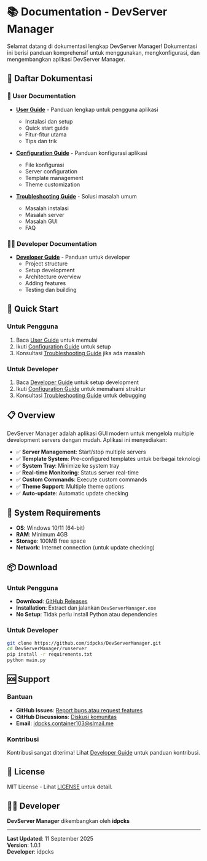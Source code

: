 # 📚 Documentation - DevServer Manager

Selamat datang di dokumentasi lengkap DevServer Manager! Dokumentasi ini berisi panduan komprehensif untuk menggunakan, mengkonfigurasi, dan mengembangkan aplikasi DevServer Manager.

## 📖 Daftar Dokumentasi

### 👤 User Documentation

- **[User Guide](USER_GUIDE.md)** - Panduan lengkap untuk pengguna aplikasi
  - Instalasi dan setup
  - Quick start guide
  - Fitur-fitur utama
  - Tips dan trik

- **[Configuration Guide](CONFIGURATION.md)** - Panduan konfigurasi aplikasi
  - File konfigurasi
  - Server configuration
  - Template management
  - Theme customization

- **[Troubleshooting Guide](TROUBLESHOOTING.md)** - Solusi masalah umum
  - Masalah instalasi
  - Masalah server
  - Masalah GUI
  - FAQ

### 👨‍💻 Developer Documentation

- **[Developer Guide](DEVELOPER.md)** - Panduan untuk developer
  - Project structure
  - Setup development
  - Architecture overview
  - Adding features
  - Testing dan building

## 🚀 Quick Start

### Untuk Pengguna
1. Baca [User Guide](USER_GUIDE.md) untuk memulai
2. Ikuti [Configuration Guide](CONFIGURATION.md) untuk setup
3. Konsultasi [Troubleshooting Guide](TROUBLESHOOTING.md) jika ada masalah

### Untuk Developer
1. Baca [Developer Guide](DEVELOPER.md) untuk setup development
2. Ikuti [Configuration Guide](CONFIGURATION.md) untuk memahami struktur
3. Konsultasi [Troubleshooting Guide](TROUBLESHOOTING.md) untuk debugging

## 📋 Overview

DevServer Manager adalah aplikasi GUI modern untuk mengelola multiple development servers dengan mudah. Aplikasi ini menyediakan:

- ✅ **Server Management**: Start/stop multiple servers
- ✅ **Template System**: Pre-configured templates untuk berbagai teknologi
- ✅ **System Tray**: Minimize ke system tray
- ✅ **Real-time Monitoring**: Status server real-time
- ✅ **Custom Commands**: Execute custom commands
- ✅ **Theme Support**: Multiple theme options
- ✅ **Auto-update**: Automatic update checking

## 🔧 System Requirements

- **OS**: Windows 10/11 (64-bit)
- **RAM**: Minimum 4GB
- **Storage**: 100MB free space
- **Network**: Internet connection (untuk update checking)

## 📦 Download

### Untuk Pengguna
- **Download**: [GitHub Releases](https://github.com/idpcks/DevServerManager/releases)
- **Installation**: Extract dan jalankan `DevServerManager.exe`
- **No Setup**: Tidak perlu install Python atau dependencies

### Untuk Developer
```bash
git clone https://github.com/idpcks/DevServerManager.git
cd DevServerManager/runserver
pip install -r requirements.txt
python main.py
```

## 🆘 Support

### Bantuan
- **GitHub Issues**: [Report bugs atau request features](https://github.com/idpcks/DevServerManager/issues)
- **GitHub Discussions**: [Diskusi komunitas](https://github.com/idpcks/DevServerManager/discussions)
- **Email**: idpcks.container103@slmail.me

### Kontribusi
Kontribusi sangat diterima! Lihat [Developer Guide](DEVELOPER.md) untuk panduan kontribusi.

## 📄 License

MIT License - Lihat [LICENSE](../LICENSE) untuk detail.

## 👨‍💻 Developer

**DevServer Manager** dikembangkan oleh **idpcks**

---

**Last Updated**: 11 September 2025  
**Version**: 1.0.1  
**Developer**: idpcks
